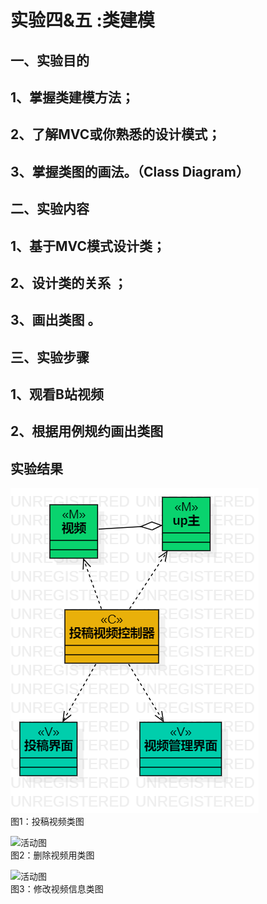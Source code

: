 # 实验四&五 :类建模

## 一、实验目的

## 1、掌握类建模方法；  
## 2、了解MVC或你熟悉的设计模式；  
## 3、掌握类图的画法。（Class Diagram）  

## 二、实验内容

## 1、基于MVC模式设计类；    
## 2、设计类的关系 ；  
## 3、画出类图  。  

## 三、实验步骤

## 1、观看B站视频  
## 2、根据用例规约画出类图  

## 实验结果

![活动图](./投稿类图.png)  
图1：投稿视频类图

  
![活动图](./MyLab_删除视频用类图.png)  
图2：删除视频用类图

![活动图](./MyLab_修改视频信息类图.png)  
图3：修改视频信息类图

